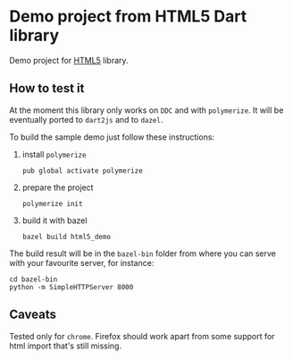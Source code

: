 # Demo project from HTML5 Dart library

Demo project for [HTML5](https://github.com/dam0vm3nt/html5) library.


## How to test it

At the moment this library only works on `DDC` and with `polymerize`. It will be eventually ported to `dart2js` and to `dazel`.

To build the sample demo just follow these instructions:

 1. install `polymerize`

     `pub global activate polymerize`

 2. prepare the project

     `polymerize init`

 3. build it with bazel

     `bazel build html5_demo`

The build result will be in the `bazel-bin` folder from where you can serve with your favourite server, for instance:

    cd bazel-bin
    python -m SimpleHTTPServer 8000

## Caveats

Tested only for `chrome`. Firefox should work apart from some support for html import that's still missing.
